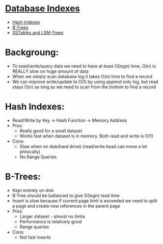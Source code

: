 # [**Database Indexes**]()
* [Hash Indexes](https://www.youtube.com/watch?v=I1wQsY-Nh_k)
* [B-Trees](https://www.youtube.com/watch?v=I1wQsY-Nh_k)
* [SSTables and LSM-Trees]()

# Backgroung:
* To read/write/query data we need to have at least O(logn) time, O(n) is REALLY slow on huge amount of data
* When we simply scan database log it takes O(n) time to find a record
* We can improve write/update to O(1) by using append only log, but read stays O(n) as long as we need to scan from the bottom to find a record


# Hash Indexes:
* Read/Write by Key -> Hash Function -> Memory Address
* Pros:
    * Really good for a small dataset
    * Works fast when dataset is in memory. Both read and write is O(1) 
* Cons:
    * Slow when on disk(hard drive) (read/write head can move a lot phisically)
    * No Range Queries

# B-Trees:
* Kept entirely on disk
* B-Tree should be ballanced to give O(logn) read time
* Insert is slow because if current page limit is exceeded we need to split a page and create new references in the parent page
* Pros:
    * Larger dataset - almost no limits
    * Performance is relatively good
    * Range queries
* Cons:
    * Not fast inserts